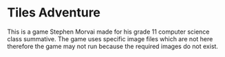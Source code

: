 Tiles Adventure
=======================================
This is a game Stephen Morvai made for his grade 11 computer science class summative.
The game uses specific image files which are not here therefore the game 
may not run because the required images do not exist.

